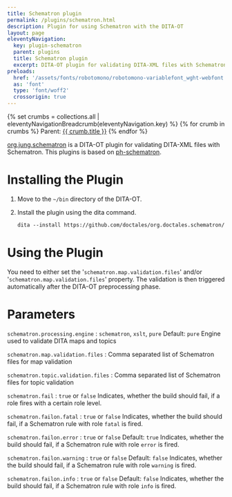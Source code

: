 ```yaml
---
title: Schematron plugin
permalink: /plugins/schematron.html
description: Plugin for using Schematron with the DITA-OT
layout: page
eleventyNavigation:
  key: plugin-schematron
  parent: plugins
  title: Schematron plugin
  excerpt: DITA-OT plugin for validating DITA-XML files with Schematron
preloads:
  href: '/assets/fonts/robotomono/robotomono-variablefont_wght-webfont.woff2'
  as: 'font'
  type: 'font/woff2'
  crossorigin: true
---
```


{% set crumbs = collections.all | eleventyNavigationBreadcrumb(eleventyNavigation.key) %}
{% for crumb in crumbs %}
Parent: <a class="crumb" href="{{ crumb.url | url }}">{{ crumb.title }}</a>
{% endfor %}

[org.jung.schematron](https://github.com/stefan-jung/org.jung.schematron) is a DITA-OT plugin for validating DITA-XML files with Schematron. This plugins is based on [ph-schematron](https://github.com/phax/ph-schematron).

Installing the Plugin
=====================

1.  Move to the `~/bin` directory of the DITA-OT.
2.  Install the plugin using the dita command.
    
    ```xml
    dita --install https://github.com/doctales/org.doctales.schematron/archive/master.zip
    ```
    

Using the Plugin
================

You need to either set the '`schematron.map.validation.files`' and/or '`schematron.map.validation.files`' property. The validation is then triggered automatically after the DITA-OT preprocessing phase.

Parameters
==========


`schematron.processing.engine`
: `schematron`, `xslt`, `pure` Default: `pure` Engine used to validate DITA maps and topics

`schematron.map.validation.files`
: Comma separated list of Schematron files for map validation

`schematron.topic.validation.files`
: Comma separated list of Schematron files for topic validation

`schematron.fail`
: `true` or `false` Indicates, whether the build should fail, if a role fires with a certain role level.

`schematron.failon.fatal`
: `true` or `false` Indicates, whether the build should fail, if a Schematron rule with role `fatal` is fired.

`schematron.failon.error`
: `true` or `false` Default: `true` Indicates, whether the build should fail, if a Schematron rule with role `error` is fired.

`schematron.failon.warning`
: `true` or `false` Default: `false` Indicates, whether the build should fail, if a Schematron rule with role `warning` is fired.

`schematron.failon.info`
: `true` or `false` Default: `false` Indicates, whether the build should fail, if a Schematron rule with role `info` is fired.